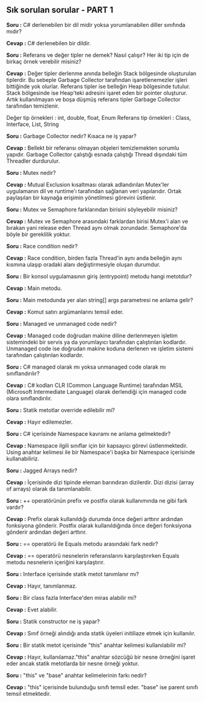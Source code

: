 ## Sık sorulan sorular - PART 1


**Soru :** C# derlenebilen bir dil midir yoksa yorumlanabilen diller sınıfında mıdır?

**Cevap :** C# derlenebilen bir dildir.


**Soru :** Referans ve değer tipler ne demek? Nasıl çalışır? Her iki tip için de birkaç örnek verebilir misiniz?

**Cevap :** Değer tipler derlenme anında belleğin Stack bölgesinde oluşturulan tiplerdir. Bu sebeple Garbage Collector tarafından işaretlenemezler işleri bittiğinde yok olurlar. Referans tipler ise belleğin Heap bölgesinde tutulur. Stack bölgesinde ise Heap'teki adresini işaret eden bir pointer oluşturur. Artık kullanılmayan ve boşa düşmüş referans tipler Garbage Collector tarafından temizlenir.

Değer tip örnekleri : int, double, float, Enum
Referans tip örnekleri : Class, Interface, List, String

**Soru :** Garbage Collector nedir? Kısaca ne iş yapar?

**Cevap :** Bellekt bir referansı olmayan objeleri temizlemekten sorumlu yapıdır. Garbage Collector çalıştığı esnada çalıştığı Thread dışındaki tüm Threadler durdurulur. 

**Soru :** Mutex nedir? 

**Cevap :** Mutual Exclusion kısaltması olarak adlandırılan Mutex'ler uygulamanın dil ve runtime'ı tarafından sağlanan veri yapılarıdır. Ortak paylaşılan bir kaynağa erişimin yönetilmesi görevini üstlenir.

**Soru :** Mutex ve Semaphore farklarından birisini söyleyebilir misiniz?

**Cevap :** Mutex ve Semaphore arasındaki farklardan birisi Mutex'i alan ve bırakan yani release eden Thread aynı olmak zorundadır. Semaphore'da böyle bir gereklilik yoktur.

**Soru :** Race condition nedir?

**Cevap :** Race condition, birden fazla Thread'in aynı anda belleğin aynı kısmına ulaşıp oradaki alanı değiştirmesiyle oluşan durumdur.

**Soru :** Bir konsol uygulamasının giriş (entrypoint) metodu hangi metotdur?

**Cevap :** Main metodu.

**Soru :** Main metodunda yer alan string[] args parametresi ne anlama gelir?

**Cevap :** Komut satırı argümanlarını temsil eder.

**Soru :** Managed ve unmanaged code nedir?

**Cevap :** Managed code doğrudan makine diline derlenmeyen işletim sistemindeki bir servis ya da yorumlayıcı tarafından çalıştırılan kodlardır. Unmanaged code ise doğrudan makine koduna derlenen ve işletim sistemi tarafından çalıştırılan kodlardır. 

**Soru :** C# managed olarak mı yoksa unmanaged code olarak mı sınıflandırılır?

**Cevap :** C# kodları CLR (Common Language Runtime) tarafından MSIL (Microsoft Intermediate Language) olarak derlendiği için managed code olara sınıflandırılır.

**Soru :** Statik metotlar override edilebilir mi?

**Cevap :** Hayır edilemezler.

**Soru :** C# içerisinde Namespace kavramı ne anlama gelmektedir?

**Cevap :** Namespace ilgili sınıflar için bir kapsayıcı görevi üstlenmektedir. Using anahtar kelimesi ile bir Namespace'i başka bir Namespace içerisinde kullanabiliriz.

**Soru :** Jagged Arrays nedir?

**Cevap :** İçerisinde dizi tipinde eleman barındıran dizilerdir. Dizi dizisi (array of arrays) olarak da tanımlanabilir.

**Soru :** ++ operatörünün prefix ve postfix olarak kullanımında ne gibi fark vardır?

**Cevap :** Prefix olarak kullanıldığı durumda önce değeri arttırır ardından fonksiyona gönderir. Postfix olarak kullanıldığında önce değeri fonksiyona gönderir ardından değeri arttırır.

**Soru :** == operatörü ile Equals metodu arasındaki fark nedir?

**Cevap :** == operatörü nesnelerin referanslarını karşılaştırırken Equals metodu nesnelerin içeriğini karşılaştırır.

**Soru :** Interface içerisinde statik metot tanımlanır mı?

**Cevap :** Hayır, tanımlanmaz.


**Soru :** Bir class fazla Interface'den miras alabilir mi?

**Cevap :** Evet alabilir.



**Soru :** Statik constructor ne iş yapar?

**Cevap :** Sınıf örneği alındığı anda statik üyeleri initiliaze etmek için kullanılır.

**Soru :** Bir statik metot içerisinde "this" anahtar kelimesi kullanılabilir mi?

**Cevap :** Hayır, kullanılamaz."this" anahtar sözcüğü bir nesne örneğini işaret eder ancak statik metotlarda bir nesne örneği yoktur.


**Soru :** "this" ve "base" anahtar kelimelerinin farkı nedir?

**Cevap :** "this" içerisinde bulunduğu sınıfı temsil eder. "base" ise parent sınıfı temsil etmektedir.



